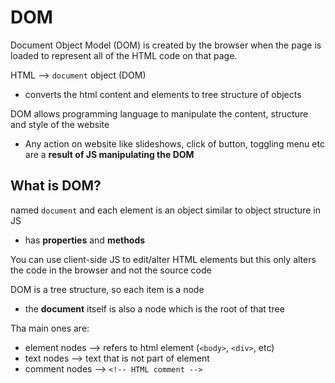 # DOM

Document Object Model (DOM) is created by the browser when the page is loaded to represent all of the HTML code on that page.

HTML --> `document` object (DOM)
- converts the html content and elements to tree structure of objects

DOM allows programming language to manipulate the content, structure and style of the website
- Any action on website like slideshows, click of button, toggling menu etc are a **result of JS manipulating the DOM**

## **What is DOM?**

named `document` and each element is an object similar to object structure in JS
- has **properties** and **methods**

You can use client-side JS to edit/alter HTML elements but this only alters the code in the browser and not the source code

DOM is a tree structure, so each item is a node
- the **document** itself is also a node which is the root of that tree

Tha main ones are:
- element nodes  -->  refers to html element (`<body>`, `<div>`, etc)
- text nodes     -->  text that is not part of element 
- comment nodes  -->  `<!-- HTML comment -->`



